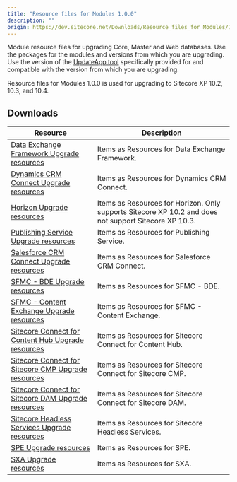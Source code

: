 ```yaml
---
title: "Resource files for Modules 1.0.0"
description: ""
origin: https://dev.sitecore.net/Downloads/Resource_files_for_Modules/1x/Resource_files_for_Modules_100
---
```


Module resource files for upgrading Core, Master and Web databases. Use the packages for the modules and versions from which you are upgrading. Use the version of the [UpdateApp tool](/downloads/Sitecore_UpdateApp_Tool) specifically provided for and compatible with the version from which you are upgrading.

Resource files for Modules 1.0.0 is used for upgrading to Sitecore XP 10.2, 10.3, and 10.4.

## Downloads

 | Resource | Description |
 | --- | --- |
 | [Data Exchange Framework Upgrade resources](https://scdp.blob.core.windows.net/downloads/Resource%20files%20for%20Modules/1x/Resource%20files%20for%20Modules%20100/Secure/Data%20Exchange%20Framework%20Upgrade%20resources%201.0.0.zip) | Items as Resources for Data Exchange Framework. |
 | [Dynamics CRM Connect Upgrade resources](https://scdp.blob.core.windows.net/downloads/Resource%20files%20for%20Modules/1x/Resource%20files%20for%20Modules%20100/Secure/Dynamics%20CRM%20Connect%20Upgrade%20resources%201.0.0.zip) | Items as Resources for Dynamics CRM Connect. |
 | [Horizon Upgrade resources](https://scdp.blob.core.windows.net/downloads/Resource%20files%20for%20Modules/1x/Resource%20files%20for%20Modules%20100/Secure/Horizon%20Upgrade%20resources%201.0.0.zip) | Items as Resources for Horizon. Only supports Sitecore XP 10.2 and does not support Sitecore XP 10.3. |
 | [Publishing Service Upgrade resources](https://scdp.blob.core.windows.net/downloads/Resource%20files%20for%20Modules/1x/Resource%20files%20for%20Modules%20100/Secure/Publishing%20Service%20Upgrade%20resources%201.0.0.zip) | Items as Resources for Publishing Service. |
 | [Salesforce CRM Connect Upgrade resources](https://scdp.blob.core.windows.net/downloads/Resource%20files%20for%20Modules/1x/Resource%20files%20for%20Modules%20100/Secure/Salesforce%20CRM%20Connect%20Upgrade%20resources%201.0.0.zip) | Items as Resources for Salesforce CRM Connect. |
 | [SFMC - BDE Upgrade resources](https://scdp.blob.core.windows.net/downloads/Resource%20files%20for%20Modules/1x/Resource%20files%20for%20Modules%20100/Secure/SFMC%20-%20BDE%20Upgrade%20resources%201.0.0.zip) | Items as Resources for SFMC - BDE. |
 | [SFMC - Content Exchange Upgrade resources](https://scdp.blob.core.windows.net/downloads/Resource%20files%20for%20Modules/1x/Resource%20files%20for%20Modules%20100/Secure/SFMC%20-%20Content%20Exchange%20Upgrade%20resources%201.0.0.zip) | Items as Resources for SFMC - Content Exchange. |
 | [Sitecore Connect for Content Hub Upgrade resources](https://scdp.blob.core.windows.net/downloads/Resource%20files%20for%20Modules/1x/Resource%20files%20for%20Modules%20100/Secure/Sitecore%20Connect%20for%20Content%20Hub%20Upgrade%20resources%201.0.0.zip) | Items as Resources for Sitecore Connect for Content Hub. |
 | [Sitecore Connect for Sitecore CMP Upgrade resources](https://scdp.blob.core.windows.net/downloads/Resource%20files%20for%20Modules/1x/Resource%20files%20for%20Modules%20100/Secure/Sitecore%20Connect%20for%20Sitecore%20CMP%20Upgrade%20resources%201.0.0.zip) | Items as Resources for Sitecore Connect for Sitecore CMP. |
 | [Sitecore Connect for Sitecore DAM Upgrade resources](https://scdp.blob.core.windows.net/downloads/Resource%20files%20for%20Modules/1x/Resource%20files%20for%20Modules%20100/Secure/Sitecore%20Connect%20for%20Sitecore%20DAM%20Upgrade%20resources%201.0.0.zip) | Items as Resources for Sitecore Connect for Sitecore DAM. |
 | [Sitecore Headless Services Upgrade resources](https://scdp.blob.core.windows.net/downloads/Resource%20files%20for%20Modules/1x/Resource%20files%20for%20Modules%20100/Secure/Sitecore%20Headless%20Services%20Upgrade%20resources%201.0.0.zip) | Items as Resources for Sitecore Headless Services. |
 | [SPE Upgrade resources](https://scdp.blob.core.windows.net/downloads/Resource%20files%20for%20Modules/1x/Resource%20files%20for%20Modules%20100/Secure/SPE%20Upgrade%20resources%201.0.0.zip) | Items as Resources for SPE. |
 | [SXA Upgrade resources](https://scdp.blob.core.windows.net/downloads/Resource%20files%20for%20Modules/1x/Resource%20files%20for%20Modules%20100/Secure/SXA%20Upgrade%20resources%201.0.0.zip) | Items as Resources for SXA. |